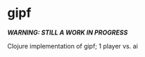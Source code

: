 gipf
====

***WARNING: STILL A WORK IN PROGRESS***

Clojure implementation of gipf; 1 player vs. ai
